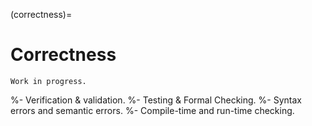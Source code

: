 (correctness)=
# Correctness

```{warning}
Work in progress.
```


%- Verification & validation.
%- Testing & Formal Checking.
%- Syntax errors and semantic errors.
%- Compile-time and run-time checking.
